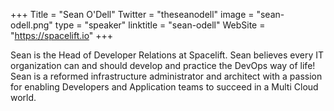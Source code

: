 +++
Title = "Sean O'Dell"
Twitter = "theseanodell"
image = "sean-odell.png"
type = "speaker"
linktitle = "sean-odell"
WebSite = "https://spacelift.io"
+++

Sean is the Head of Developer Relations at Spacelift. Sean believes every IT organization can and should develop and practice the DevOps way of life! Sean is a reformed infrastructure administrator and architect with a passion for enabling Developers and Application teams to succeed in a Multi Cloud world.
